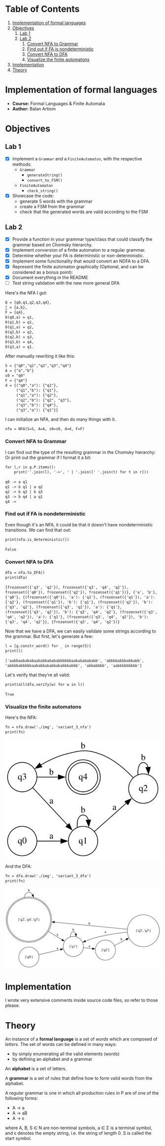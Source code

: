
# Table of Contents

1.  [Implementation of formal languages](#orga85c043)
2.  [Objectives](#org98ba3df)
    1.  [Lab 1](#org36c819b)
    2.  [Lab 2](#orgf24bf14)
        1.  [Convert NFA to Grammar](#orge9b501e)
        2.  [Find out if FA is nondeterministic](#orgd72b554)
        3.  [Convert NFA to DFA](#orgf24bf66)
        4.  [Visualize the finite automatons](#org2888e42)
3.  [Implementation](#org2ecb4e3)
4.  [Theory](#org1d264fe)



<a id="orga85c043"></a>

# Implementation of formal languages

-   **Course:** Formal Languages & Finite Automata
-   **Author:** Balan Artiom


<a id="org98ba3df"></a>

# Objectives


<a id="org36c819b"></a>

## Lab 1

-   [X] Implement a  `Grammar` and a `FiniteAutomaton`, with the respective methods:
    -   `Grammar`
        -   `generateString()`
        -   `convert_to_FSM()`
    -   `FiniteAutomaton`
        -   `check_string()`
-   [X] Showcase the code:
    -   generate 5 words with the grammar
    -   create a FSM from the grammar
    -   check that the generated words are valid according to the FSM


<a id="orgf24bf14"></a>

## Lab 2

-   [X] Provide a function in your grammar type/class that could classify the grammar based on Chomsky hierarchy.
-   [X] Implement conversion of a finite automaton to a regular grammar.
-   [X] Determine whether your FA is deterministic or non-deterministic.
-   [X] Implement some functionality that would convert an NDFA to a DFA.
-   [X] Represent the finite automaton graphically (Optional, and can be considered as a bonus point):
-   [X] Document everything in the README
-   [ ] Test string validation with the new more general DFA

Here's the NFA I got:

    Q = {q0,q1,q2,q3,q4},
    ∑ = {a,b},
    F = {q4},
    δ(q0,a) = q1,
    δ(q1,b) = q1,
    δ(q1,a) = q2,
    δ(q2,b) = q2,
    δ(q2,b) = q3,
    δ(q3,b) = q4,
    δ(q3,a) = q1.

After manually rewriting it like this:

    S = {"q0","q1","q2","q3","q4"}
    A = {"a","b"}
    s0 = "q0"
    F = {"q4"}
    d = {("q0","a"): {"q1"},
         ("q1","b"): {"q1"},
         ("q1","a"): {"q2"},
         ("q2","b"): {"q2", "q3"},
         ("q3","b"): {"q4"},
         ("q3","a"): {"q1"}}

I can initialize an NFA, and then do many things with it.

    nfa = NFA(S=S, A=A, s0=s0, d=d, F=F)


<a id="orge9b501e"></a>

### Convert NFA to Grammar

I can find out the type of the resulting grammar in the Chomsky hierarchy:
Or print out the grammar if I format it a bit:

    for l,r in g.P.items():
        print(''.join(l), '->', ' | '.join([' '.join(t) for t in r]))

    q0 -> a q1
    q1 -> b q1 | a q2
    q2 -> b q2 | b q3
    q3 -> b q4 | a q1
    q4 ->


<a id="orgd72b554"></a>

### Find out if FA is nondeterministic

Even though it's an NFA, it could be that it doesn't have nondeterministic transitions.
We can find that out:

    print(nfa.is_deterministic())

    False


<a id="orgf24bf66"></a>

### Convert NFA to DFA

    dfa = nfa.to_DFA()
    print(dfa)

    {frozenset({'q3', 'q2'}), frozenset({'q3', 'q4', 'q2'}), frozenset({'q0'}), frozenset({'q2'}), frozenset({'q1'})}, {'a', 'b'}, {'q0'}, {(frozenset({'q0'}), 'a'): {'q1'}, (frozenset({'q1'}), 'a'): {'q2'}, (frozenset({'q1'}), 'b'): {'q1'}, (frozenset({'q2'}), 'b'): {'q3', 'q2'}, (frozenset({'q3', 'q2'}), 'a'): {'q1'}, (frozenset({'q3', 'q2'}), 'b'): {'q3', 'q4', 'q2'}, (frozenset({'q3', 'q4', 'q2'}), 'a'): {'q1'}, (frozenset({'q3', 'q4', 'q2'}), 'b'): {'q3', 'q4', 'q2'}}, {frozenset({'q3', 'q4', 'q2'})}

Now that we have a DFA, we can easily validate some strings according to the grammar.
But first, let's generate a few:

    l = [g.constr_word() for _ in range(5)]
    print(l)

    ['aabbaabababaababbabababbbbbbaabababababb', 'abbbbabbbabbabb', 'abbbbabbbbbaababbababbababbbabbb', 'abbabbbb', 'aabbbbbbbbb']

Let's verify that they're all valid:

    print(all(dfa.verify(w) for w in l))

    True


<a id="org2888e42"></a>

### Visualize the finite automatons

Here's the NFA:

    fn = nfa.draw('./img', 'variant_3_nfa')
    print(fn)

![img](img/variant_3_nfa.gv.svg)

And the DFA:

    fn = dfa.draw('./img', 'variant_3_dfa')
    print(fn)

![img](img/variant_3_dfa.gv.svg)


<a id="org2ecb4e3"></a>

# Implementation

I wrote very extensive comments inside source code files, so refer to those please.


<a id="org1d264fe"></a>

# Theory

An instance of a **formal language** is a set of *words* which are composed of *letters*.
The set of words can be defined in many ways:

-   by simply enumerating all the valid elements (words)
-   by defining an alphabet and a grammar

An **alphabet** is a set of letters.

A **grammar** is a set of rules that define how to form valid words from the alphabet.

A regular grammar is one in which all production rules in P are of one of the following forms:

-   A → a
-   A → aB
-   A → ε

where A, B, S ∈ N are non-terminal symbols, a ∈ Σ is a terminal symbol,
and ε denotes the empty string, i.e. the string of length 0. S is called the start symbol.

